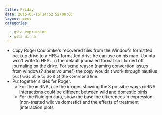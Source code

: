 ```yaml
---
title: Friday
date: 2015-05-15T14:52:52+00:00
layout: post
categories:

  - gsta expression
  - gsta mirna
---
```

  * Copy Roger Coulombe's recovered files from the Window's formatted backup drive to a HFS+ formatted drive he can use on his mac. Ubuntu won't write to HFS+ in the default journaled format so I turned off journaling on the drive. For some reason (naming convention issues from windows? sheer volume?) the copy wouldn't work through nautilus but I was able to do it at the command line.
  * Put together slides for Roger.
      * For the miRNA, use the images showing the 3 possible ways miRNA interactions could be different between wild and domestic birds
      * For the Fluidigm data, show the baseline differences in expression (non-treated wild vs domestic) and the effects of treatment (interaction plots)
